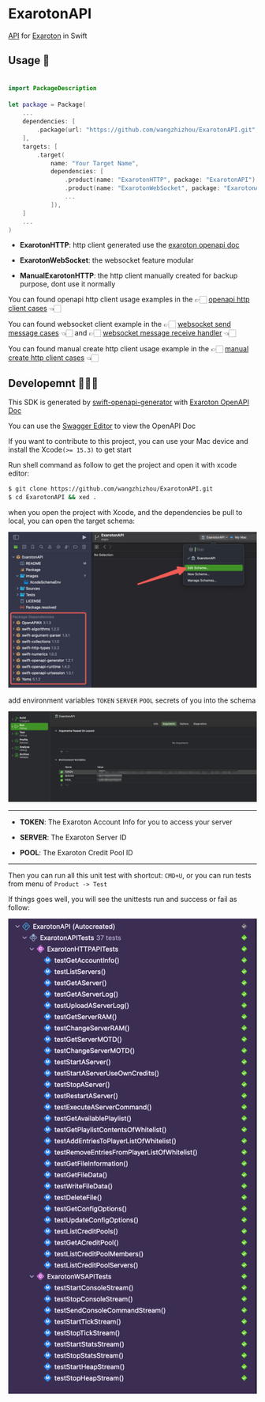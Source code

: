 # ExarotonAPI

[API][Exaroton API Website] for [Exaroton][Exaroton] in Swift
## Usage 🤩 

```swift

import PackageDescription

let package = Package(
    ...
    dependencies: [
        .package(url: "https://github.com/wangzhizhou/ExarotonAPI.git", branch: "main"),
    ],
    targets: [
        .target(
            name: "Your Target Name",
            dependencies: [
                .product(name: "ExarotonHTTP", package: "ExarotonAPI"),
                .product(name: "ExarotonWebSocket", package: "ExarotonAPI"),
                ...
            ]),
    ]
    ...
)

```

- **ExarotonHTTP**: http client generated use the [exaroton openapi doc][Exaroton OpenAPI Doc]

- **ExarotonWebSocket**: the websocket feature modular

- **ManualExarotonHTTP**: the http client manually created for backup purpose, dont use it normally


You can found openapi http client usage examples in the 👉🏻 [openapi http client cases][openapi http client cases] 👈🏻

You can found websocket client example in the 👉🏻 [websocket send message cases][websocket send message cases] 👈🏻 
and 👉🏻 [websocket message receive handler][websocket message receive handler] 👈🏻

You can found manual create http client usage example in the 👉🏻 [manual create http client cases][manual create http client cases] 👈🏻

## Developemnt 👨🏻‍💻

This SDK is generated by [swift-openapi-generator][Swift OpenAPI Generator] 
with [Exaroton OpenAPI Doc][Exaroton OpenAPI Doc]

You can use the [Swagger Editor][Swagger Editor] to view the OpenAPI Doc

If you want to contribute to this project, you can use your Mac device and install the Xcode`(>= 15.3)` to get start

Run shell command as follow to get the project and open it with xcode editor:

```bash
$ git clone https://github.com/wangzhizhou/ExarotonAPI.git
$ cd ExarotonAPI && xed .
```

when you open the project with Xcode, and the dependencies be pull to local, 
you can open the target schema:

![schema](./images/schema.png)

add environment variables `TOKEN` `SERVER` `POOL` secrets of you into the schema

![xcode schema env vars](./images/environments.png)

---

- **TOKEN**: The Exaroton Account Info for you to access your server

- **SERVER**: The Exaroton Server ID

- **POOL**: The Exaroton Credit Pool ID

---


Then you can run all this unit test with shortcut: `CMD+U`, 
or you can run tests from menu of `Product -> Test`

If things goes well, you will see the unittests run and success or fail as follow:

![unit tests](./images/unittests.png)


[Exaroton]: <https://exaroton.com>
[Exaroton API Website]: <https://developers.exaroton.com/>
[Exaroton OpenAPI Doc]: <https://developers.exaroton.com/openapi.yaml>
[Swagger Editor]: <https://editor-next.swagger.io/>
[Swift OpenAPI Generator]: <https://swiftpackageindex.com/apple/swift-openapi-generator>
[openapi http client cases]: <https://github.com/wangzhizhou/ExarotonAPI/blob/main/Tests/ExarotonHTTPTests/ExarotonHTTPTests.swift>
[websocket send message cases]: <https://github.com/wangzhizhou/ExarotonAPI/blob/main/Tests/ExarotonWebSocketTests/ExarotonWebSocketTests.swift>
[websocket message receive handler]: <https://github.com/wangzhizhou/ExarotonAPI/blob/main/Tests/ExarotonWebSocketTests/ExarotonWebSocketEventDelegateHandler.swift>
[manual create http client cases]: <https://github.com/wangzhizhou/ExarotonAPI/blob/main/Tests/ManualExarotonHTTPTests/ManualExarotonHTTPTests.swift>
